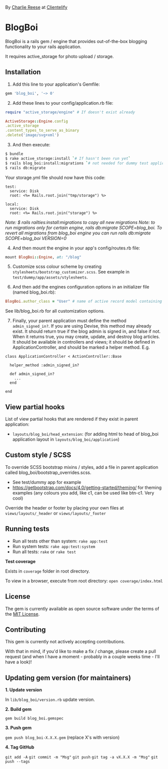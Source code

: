 By [Charlie Reese](https://charliereese.ca/about) at [Clientelify](https://clientelify.com)

# BlogBoi

BlogBoi is a rails gem / engine that provides out-of-the-box blogging functionality to your rails application. 

It requires active_storage for photo upload / storage.

## Installation

1. Add this line to your application's Gemfile:

```ruby
gem 'blog_boi', '~> 0'
```

2. Add these lines to your config/application.rb file:

```ruby
require "active_storage/engine" # If doesn't exist already

ActiveStorage::Engine.config
.active_storage
.content_types_to_serve_as_binary
.delete('image/svg+xml')
```

3. And then execute:

```bash
$ bundle
$ rake active_storage:install `# If hasn't been run yet`
$ rails blog_boi:install:migrations `# not needed for dummy test application`
$ rails db:migrate
```

Your storage.yml file should now have this code:

```
test:
  service: Disk
  root: <%= Rails.root.join("tmp/storage") %>

local:
  service: Disk
  root: <%= Rails.root.join("storage") %>
```

_Note: $ rails railties:install:migrations to copy all new migrations_
_Note: to run migrations only for certain engine, rails db:migrate SCOPE=blog_boi. To revert all migrations from blog_boi engine you can run rails db:migrate SCOPE=blog_boi VERSION=0_

4. And then mount the engine in your app's config/routes.rb file:

```ruby
mount BlogBoi::Engine, at: "/blog"
```

5. Customize scss colour scheme by creating `stylesheets/bootstrap_customizer.scss`. See example in `test/dummy/app/assets/stylesheets`.

6. And then add the engines configuration options in an initializer file (named blog_boi.rb):

```ruby
BlogBoi.author_class = "User" # name of active record model containing authors with property called name (for author's name)
```

See lib/blog_boi.rb for all customization options.

7. Finally, your parent application must define the method `admin_signed_in?`. If you are using Devise, this method may already exist. It should return true if the blog admin is signed in, and false if not. When it returns true, you may create, update, and destroy blog articles. It should be available in controllers and views; it should be defined in ApplicationController, and should be marked a helper method. E.g.

```
class ApplicationController < ActionController::Base

  helper_method :admin_signed_in?

  def admin_signed_in?
    ...
  end

end
```

## View partial hooks

List of view partial hooks that are rendered if they exist in parent application:

- `layouts/blog_boi/head_extension`: (for adding html to head of blog_boi application layout in `layouts/blog_boi/application`)

## Custom style / SCSS

To override SCSS bootstrap mixins / styles, add a file in parent application called blog_boi/bootstrap_overrides.scss. 
- See test/dummy app for example
- https://getbootstrap.com/docs/4.0/getting-started/theming/ for theming examples (any colours you add, like c1, can be used like btn-c1. Very cool)

Override the header or footer by placing your own files at `views/layouts/_header` or `views/layouts/_footer`

## Running tests

- Run all tests other than system: `rake app:test`
- Run system tests: `rake app:test:system`
- Run all tests: `rake` or `rake test`

**Test coverage**

Exists in `coverage` folder in root directory.

To view in a browser, execute from root directory: `open coverage/index.html`

## License

The gem is currently available as open source software under the terms of the [MIT License](https://opensource.org/licenses/MIT).

## Contributing

This gem is currently not actively accepting contributions. 

With that in mind, if you'd like to make a fix / change, please create a pull request (and when I have a moment - probably in a couple weeks time - I'll have a look)!

## Updating gem version (for maintainers)

**1. Update version**

In `lib/blog_boi/version.rb` update version.

**2. Build gem**

`gem build blog_boi.gemspec`

**3. Push gem**

`gem push blog_boi-X.X.X.gem` (replace X's with version)

**4. Tag GitHub**

`git add -A`
`git commit -m "Msg"`
`git push`
`git tag -a vX.X.X -m "Msg"`
`git push --tags`